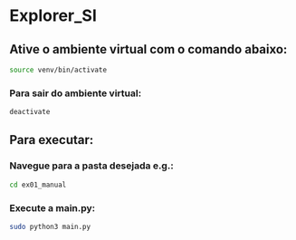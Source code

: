 # Explorer_SI

## Ative o ambiente virtual com o comando abaixo:
```bash
source venv/bin/activate
```
### Para sair do ambiente virtual:
```bash
deactivate
```

## Para executar:
### Navegue para a pasta desejada e.g.:
```bash
cd ex01_manual
```
### Execute a main.py:
```bash
sudo python3 main.py
```